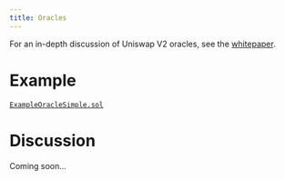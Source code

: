 ```yaml
---
title: Oracles
---
```


For an in-depth discussion of Uniswap V2 oracles, see the <a href='/whitepaper.pdf' target='_blank' rel='noopener noreferrer'>whitepaper</a>.

# Example

[`ExampleOracleSimple.sol`](https://github.com/Uniswap/uniswap-v2-periphery/blob/master/contracts/ExampleOracleSimple.sol)

# Discussion

Coming soon...
